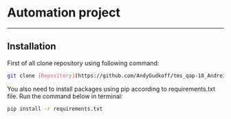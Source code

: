 # Automation project

-------------------
## Installation

First of all clone repository using following command:
```bash
git clone [Repository](https://github.com/AndyGudkoff/tms_qap-18_AndreiGudkov)
```
You also need to install packages using pip according to requirements.txt file. Run the command below in terminal:
```bash
pip install -r requirements.txt
```
